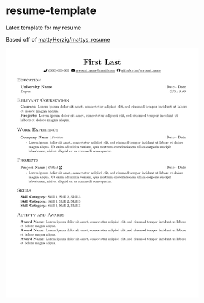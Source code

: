 # resume-template

Latex template for my resume

Based off of [mattyHerzig/mattys_resume](https://github.com/mattyHerzig/mattys_resume/tree/main)

![Resume Template Preview](template_preview.png)
